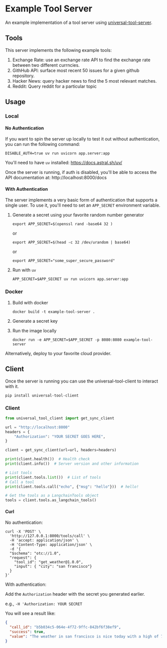 # Example Tool Server

An example implementation of a tool server using [universal-tool-server](https://github.com/langchain-ai/universal-tool-server).

## Tools

This server implements the following example tools:

1. Exchange Rate: use an exchange rate API to find the exchange rate between two different currncies.
2. GithHub API: surface most recent 50 issues for a given github repository.
3. Hacker News: query hacker news to find the 5 most relevant matches.
4. Reddit: Query reddit for a particular topic

## Usage

### Local

#### No Authentication

If you want to spin the server up locally to test it out without authentication, you can run the following command:

```shell
DISABLE_AUTH=true uv run uvicorn app.server:app 
```

You'll need to have `uv` installed: https://docs.astral.sh/uv/

Once the server is running, if auth is disabled, you'll be able to access the API documentation at: http://localhost:8000/docs

#### With Authentication

The server implements a very basic form of authentication that supports a single user. To use it, you'll need to set an `APP_SECRET` environment variable.


1. Generate a secret using your favorite random number generator

   ```shell
   export APP_SECRET=$(openssl rand -base64 32 )
   ```

   or

   ```shell
   export APP_SECRET=$(head -c 32 /dev/urandom | base64)
   ```

   or

   ```shell
   export APP_SECRET="some_super_secure_password"
   ```

2. Run with `uv`
 
   ```shell
   APP_SECRET=$APP_SECRET uv run uvicorn app.server:app 
   ````

### Docker

1. Build with docker
 
    ```shell
    docker build -t example-tool-server .
    ```
2. Generate a secret key
3. Run the image locally
    ```shell
    docker run -e APP_SECRET=$APP_SECRET -p 8080:8080 example-tool-server
    ```

Alternatively, deploy to your favorite cloud provider.


## Client

Once the server is running you can use the universal-tool-client to interact with it. 

```shell
pip install universal-tool-client
```

### Client

```python
from universal_tool_client import get_sync_client

url = "http://localhost:8000"
headers = {
    "Authorization": "YOUR SECRET GOES HERE",
}

client = get_sync_client(url=url, headers=headers)

print(client.health())  # Health check
print(client.info())  # Server version and other information

# List tools
print(client.tools.list())  # List of tools
# Call a tool
print(client.tools.call("echo", {"msg": "hello"}))  # hello!

# Get the tools as a LangchainTools object
tools = client.tools.as_langchain_tools()
```

#### Curl

No authentication:

```shell
curl -X 'POST' \
  'http://127.0.0.1:8000/tools/call' \
  -H 'accept: application/json' \
  -H 'Content-Type: application/json' \
  -d '{
  "$schema": "otc://1.0",
  "request": {
    "tool_id": "get_weather@1.0.0",
    "input": { "city": "san francisco"}
  }
}'
```

With authentication:

Add the `Authorization` header with the secret you generated earlier.

e.g., `-H 'Authorization: YOUR SECRET`

You will see a result like:

```json
{
  "call_id": "b5b034c5-064e-4f72-9ffc-842bf6f38ef9",
  "success": true,
  "value": "The weather in san francisco is nice today with a high of 75°F."
}
```
